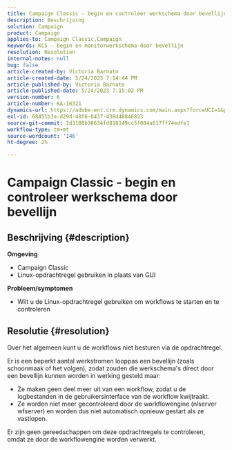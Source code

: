 ```yaml
---
title: Campaign Classic - begin en controleer werkschema door bevellijn
description: Beschrijving
solution: Campaign
product: Campaign
applies-to: Campaign Classic,Campaign
keywords: KCS - begin en monitorwerkschema door bevellijn
resolution: Resolution
internal-notes: null
bug: false
article-created-by: Victoria Barnato
article-created-date: 5/24/2023 7:14:44 PM
article-published-by: Victoria Barnato
article-published-date: 5/24/2023 7:15:02 PM
version-number: 6
article-number: KA-16321
dynamics-url: https://adobe-ent.crm.dynamics.com/main.aspx?forceUCI=1&pagetype=entityrecord&etn=knowledgearticle&id=79b3a63a-67fa-ed11-8849-6045bd006b3d
exl-id: 68451b1a-d29d-48f6-8437-438d48846823
source-git-commit: 1d3108b38634fd818149cc5f084a617ff74edfe1
workflow-type: tm+mt
source-wordcount: '146'
ht-degree: 2%

---
```


# Campaign Classic - begin en controleer werkschema door bevellijn

## Beschrijving {#description}

<b>Omgeving</b>
- Campaign Classic
- Linux-opdrachtregel gebruiken in plaats van GUI

<b>Probleem/symptomen</b>
- Wilt u de Linux-opdrachtregel gebruiken om workflows te starten en te controleren



## Resolutie {#resolution}


Over het algemeen kunt u de workflows niet besturen via de opdrachtregel.

Er is een beperkt aantal werkstromen looppas een bevellijn (zoals schoonmaak of het volgen), zodat zouden die werkschema&#39;s direct door een bevellijn kunnen worden in werking gesteld maar:

- Ze maken geen deel meer uit van een workflow, zodat u de logbestanden in de gebruikersinterface van de workflow kwijtraakt.
- Ze worden niet meer gecontroleerd door de workflowengine (nlserver wfserver) en worden dus niet automatisch opnieuw gestart als ze vastlopen.


Er zijn geen gereedschappen om deze opdrachtregels te controleren, omdat ze door de workflowengine worden verwerkt.
